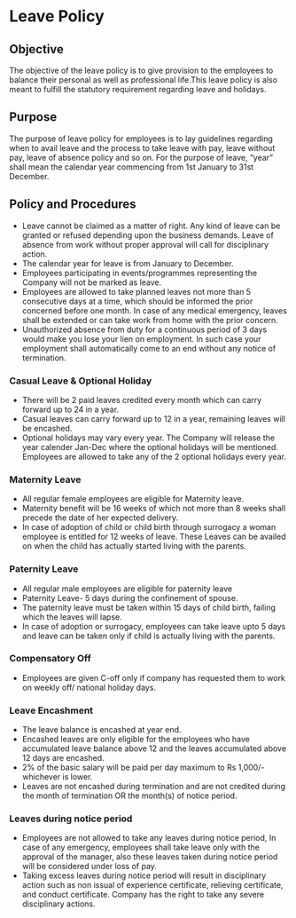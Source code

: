 # Leave Policy
## Objective
 The objective of the leave policy is to give provision to the employees to balance their personal as well as professional life.This leave policy is also meant to fulfill the statutory requirement regarding leave and holidays. 
## Purpose
The purpose of leave policy for employees is to lay guidelines regarding when to avail leave and the process to take leave with pay, leave without pay, leave of absence policy and so on.
For the purpose of leave, “year” shall mean the calendar year commencing from 1st January to 31st December.
## Policy and Procedures
 - Leave cannot be claimed as a matter of right. Any kind of leave can be granted or refused depending upon the business demands. Leave of absence from work without proper approval will call for disciplinary action. 
 - The calendar year for leave is from January to December.
 - Employees participating in events/programmes representing the Company will not be marked as leave. 
 - Employees are allowed to take planned leaves not more than 5 consecutive days at a time, which should be informed the prior concerned before one month. In case of any medical emergency, leaves shall be extended or can take work from home with the prior concern. 
 - Unauthorized absence from duty for a continuous period of 3 days would make you lose your lien on employment. In such case your employment shall automatically come to an end without any notice of termination.
 ### Casual Leave & Optional Holiday
 - There will be 2 paid leaves credited every month which can carry forward up to 24 in a year.
 - Casual leaves can carry forward up to 12 in a year, remaining leaves will be encashed.
 - Optional holidays may vary every year. The Company will release the year calender Jan-Dec where the optional holidays will be mentioned. Employees are allowed to take any of the 2 optional holidays every year. 
 ### Maternity Leave
 - All regular female employees are eligible for Maternity leave.
 - Maternity benefit will be 16 weeks of which not more than 8 weeks shall precede the date of her expected delivery.
 - In case of adoption of child or child birth through surrogacy a woman employee is entitled for 12 weeks of leave. These Leaves can be availed on when the child has actually started living with the parents.
 ### Paternity Leave
 - All regular male employees are eligible for paternity leave
 - Paternity Leave- 5 days during the confinement of spouse.
 - The paternity leave must be taken within 15 days of child birth, failing which the leaves will lapse.
 - In case of adoption or surrogacy, employees can take leave upto 5 days and leave can be taken only if child is actually living with the parents.
 ### Compensatory Off
 - Employees are given C-off only if company has requested them to work on weekly off/  national holiday days.
 ### Leave Encashment
- The leave balance is encashed at year end.
- Encashed leaves are only eligible for the employees who have accumulated leave balance above 12 and the leaves accumulated above 12 days are encashed. 
- 2% of the basic salary will be paid per day maximum to Rs 1,000/- whichever is lower.
- Leaves are not encashed during termination and are not credited during the month of termination OR the month(s) of notice period.
### Leaves during notice period
- Employees are not allowed to take any leaves during notice period, In case of any emergency, employees shall take leave only with the approval of the manager, also these leaves taken during notice period will be considered under loss of pay.
- Taking excess leaves during notice period will result in disciplinary action such as non issual of experience certificate, relieving certificate, and conduct certificate. Company has the right to take any severe disciplinary actions.